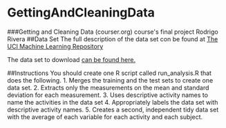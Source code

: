 # GettingAndCleaningData
###Getting and Cleaning Data (courser.org) course's final project
Rodrigo Rivera
##Data Set
The full description of the data set con be found at [The UCI Machine Learning Repository](http://archive.ics.uci.edu/ml/datasets/Human+Activity+Recognition+Using+Smartphones)

The data set to download [can be found here.](https://d396qusza40orc.cloudfront.net/getdata%2Fprojectfiles%2FUCI%20HAR%20Dataset.zip)

##Instructions
You should create one R script called run_analysis.R that does the following. 1. Merges the training and the test sets to create one data set. 2. Extracts only the measurements on the mean and standard deviation for each measurement. 3. Uses descriptive activity names to name the activities in the data set 4. Appropriately labels the data set with descriptive activity names. 5. Creates a second, independent tidy data set with the average of each variable for each activity and each subject.
